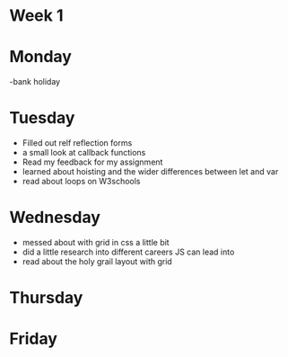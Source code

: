 # Week 1

# Monday

-bank holiday

# Tuesday

- Filled out relf reflection forms
- a small look at callback functions
- Read my feedback for my assignment
- learned about hoisting and the wider differences between let and var
- read about loops on W3schools

# Wednesday

- messed about with grid in css a little bit
- did a little research into different careers JS can lead into
- read about the holy grail layout with grid

# Thursday

# Friday
